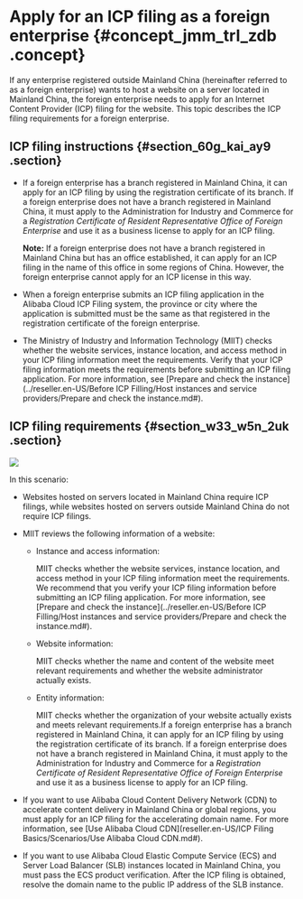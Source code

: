# Apply for an ICP filing as a foreign enterprise {#concept_jmm_trl_zdb .concept}

If any enterprise registered outside Mainland China \(hereinafter referred to as a foreign enterprise\) wants to host a website on a server located in Mainland China, the foreign enterprise needs to apply for an Internet Content Provider \(ICP\) filing for the website. This topic describes the ICP filing requirements for a foreign enterprise.

## ICP filing instructions {#section_60g_kai_ay9 .section}

-   If a foreign enterprise has a branch registered in Mainland China, it can apply for an ICP filing by using the registration certificate of its branch. If a foreign enterprise does not have a branch registered in Mainland China, it must apply to the Administration for Industry and Commerce for a *Registration Certificate of Resident Representative Office of Foreign Enterprise* and use it as a business license to apply for an ICP filing. 

    **Note:** If a foreign enterprise does not have a branch registered in Mainland China but has an office established, it can apply for an ICP filing in the name of this office in some regions of China. However, the foreign enterprise cannot apply for an ICP license in this way.

-   When a foreign enterprise submits an ICP filing application in the Alibaba Cloud ICP Filing system, the province or city where the application is submitted must be the same as that registered in the registration certificate of the foreign enterprise.
-   The Ministry of Industry and Information Technology \(MIIT\) checks whether the website services, instance location, and access method in your ICP filing information meet the requirements. Verify that your ICP filing information meets the requirements before submitting an ICP filing application. For more information, see [Prepare and check the instance](../reseller.en-US/Before ICP Filling/Host instances and service providers/Prepare and check the instance.md#).

## ICP filing requirements {#section_w33_w5n_2uk .section}

![](http://static-aliyun-doc.oss-cn-hangzhou.aliyuncs.com/assets/img/14210/156741173752314_en-US.png)

In this scenario:

-   Websites hosted on servers located in Mainland China require ICP filings, while websites hosted on servers outside Mainland China do not require ICP filings.
-   MIIT reviews the following information of a website:
    -   Instance and access information:

        MIIT checks whether the website services, instance location, and access method in your ICP filing information meet the requirements. We recommend that you verify your ICP filing information before submitting an ICP filing application. For more information, see [Prepare and check the instance](../reseller.en-US/Before ICP Filling/Host instances and service providers/Prepare and check the instance.md#).

    -   Website information:

        MIIT checks whether the name and content of the website meet relevant requirements and whether the website administrator actually exists.

    -   Entity information:

        MIIT checks whether the organization of your website actually exists and meets relevant requirements.If a foreign enterprise has a branch registered in Mainland China, it can apply for an ICP filing by using the registration certificate of its branch. If a foreign enterprise does not have a branch registered in Mainland China, it must apply to the Administration for Industry and Commerce for a *Registration Certificate of Resident Representative Office of Foreign Enterprise* and use it as a business license to apply for an ICP filing.

-   If you want to use Alibaba Cloud Content Delivery Network \(CDN\) to accelerate content delivery in Mainland China or global regions, you must apply for an ICP filing for the accelerating domain name. For more information, see [Use Alibaba Cloud CDN](reseller.en-US/ICP Filing Basics/Scenarios/Use Alibaba Cloud CDN.md#).
-   If you want to use Alibaba Cloud Elastic Compute Service \(ECS\) and Server Load Balancer \(SLB\) instances located in Mainland China, you must pass the ECS product verification. After the ICP filing is obtained, resolve the domain name to the public IP address of the SLB instance.

